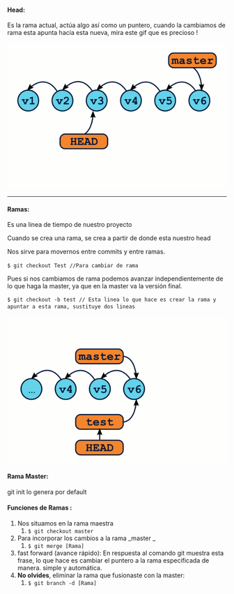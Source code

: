 #### Head:

Es la rama actual, actúa algo así como un puntero, cuando la cambiamos de rama esta apunta hacía esta nueva, mira este gif que es precioso !

![](/assets/git_detached_head_commit.gif)

---

#### Ramas:

Es una linea de tiempo de nuestro proyecto

Cuando se crea una rama, se crea a partir de donde esta nuestro head

Nos sirve para movernos entre commits y entre ramas.

`$ git checkout Test //Para cambiar de rama`

Pues si nos cambiamos de rama podemos avanzar independientemente de lo que haga la master, ya que en la master va la versión final.

```
$ git checkout -b test // Esta linea lo que hace es crear la rama y apuntar a esta rama, sustituye dos lineas
```

![](/assets/import.png)

#### Rama Master:

git init lo genera por default

#### Funciones de Ramas :

1. Nos situamos en la rama maestra
   1. `$ git checkout master`
2. Para incorporar los cambios a la rama _master _
   1. `$ git merge [Rama]`
3. fast forward \(avance rápido\): En respuesta al comando git muestra esta frase, lo que hace es cambiar el puntero a la rama especificada de manera. simple y automática.
4. **No olvides**, eliminar la rama que fusionaste con la master:
   1. `$ git branch -d [Rama]`



